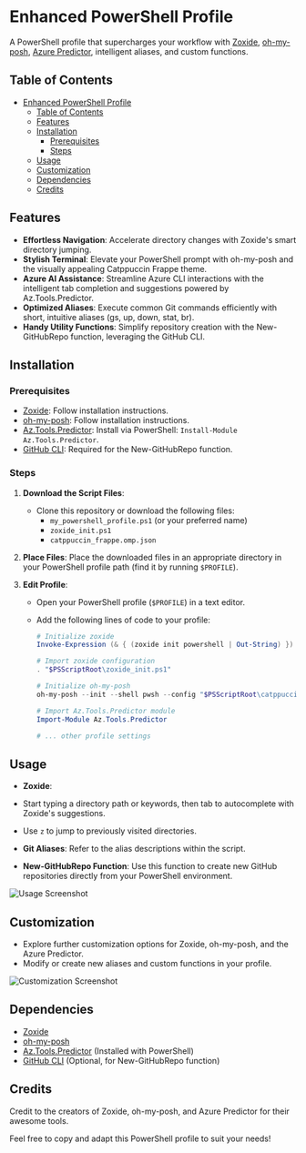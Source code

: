 # Enhanced PowerShell Profile

A PowerShell profile that supercharges your workflow with [Zoxide](https://github.com/ajeetdsouza/zoxide), [oh-my-posh](https://github.com/JanDeDobbeleer/oh-my-posh), [Azure Predictor](https://docs.microsoft.com/en-us/azure/azure-cli/azure-cli-prediction), intelligent aliases, and custom functions.

## Table of Contents

- [Enhanced PowerShell Profile](#enhanced-powershell-profile)
  - [Table of Contents](#table-of-contents)
  - [Features](#features)
  - [Installation](#installation)
    - [Prerequisites](#prerequisites)
    - [Steps](#steps)
  - [Usage](#usage)
  - [Customization](#customization)
  - [Dependencies](#dependencies)
  - [Credits](#credits)

## Features

- **Effortless Navigation**: Accelerate directory changes with Zoxide's smart directory jumping.
- **Stylish Terminal**: Elevate your PowerShell prompt with oh-my-posh and the visually appealing Catppuccin Frappe theme.
- **Azure AI Assistance**: Streamline Azure CLI interactions with the intelligent tab completion and suggestions powered by Az.Tools.Predictor.
- **Optimized Aliases**: Execute common Git commands efficiently with short, intuitive aliases (gs, up, down, stat, br).
- **Handy Utility Functions**: Simplify repository creation with the New-GitHubRepo function, leveraging the GitHub CLI.

## Installation

### Prerequisites

- [Zoxide](https://github.com/ajeetdsouza/zoxide): Follow installation instructions.
- [oh-my-posh](https://github.com/JanDeDobbeleer/oh-my-posh): Follow installation instructions.
- [Az.Tools.Predictor](https://docs.microsoft.com/en-us/azure/azure-cli/azure-cli-prediction): Install via PowerShell: `Install-Module Az.Tools.Predictor`.
- [GitHub CLI](https://cli.github.com/): Required for the New-GitHubRepo function.

### Steps

1. **Download the Script Files**:
   - Clone this repository or download the following files:
     - `my_powershell_profile.ps1` (or your preferred name)
     - `zoxide_init.ps1`
     - `catppuccin_frappe.omp.json`

2. **Place Files**: Place the downloaded files in an appropriate directory in your PowerShell profile path (find it by running `$PROFILE`).

3. **Edit Profile**:
   - Open your PowerShell profile (`$PROFILE`) in a text editor.
   - Add the following lines of code to your profile:

       ```powershell
       # Initialize zoxide
       Invoke-Expression (& { (zoxide init powershell | Out-String) })

       # Import zoxide configuration
       . "$PSScriptRoot\zoxide_init.ps1"

       # Initialize oh-my-posh
       oh-my-posh --init --shell pwsh --config "$PSScriptRoot\catppuccin_frappe.omp.json" | Invoke-Expression

       # Import Az.Tools.Predictor module
       Import-Module Az.Tools.Predictor

       # ... other profile settings
       ```

## Usage

- **Zoxide**:
- Start typing a directory path or keywords, then tab to autocomplete with Zoxide's suggestions.
- Use `z` to jump to previously visited directories.

- **Git Aliases**: Refer to the alias descriptions within the script.

- **New-GitHubRepo Function**: Use this function to create new GitHub repositories directly from your PowerShell environment.

![Usage Screenshot](path/to/usage-screenshot.png)

## Customization

- Explore further customization options for Zoxide, oh-my-posh, and the Azure Predictor.
- Modify or create new aliases and custom functions in your profile.

![Customization Screenshot](path/to/customization-screenshot.png)

## Dependencies

- [Zoxide](https://github.com/ajeetdsouza/zoxide)
- [oh-my-posh](https://github.com/JanDeDobbeleer/oh-my-posh)
- [Az.Tools.Predictor](https://docs.microsoft.com/en-us/azure/azure-cli/azure-cli-prediction) (Installed with PowerShell)
- [GitHub CLI](https://cli.github.com/) (Optional, for New-GitHubRepo function)

## Credits

Credit to the creators of Zoxide, oh-my-posh, and Azure Predictor for their awesome tools.

Feel free to copy and adapt this PowerShell profile to suit your needs!
